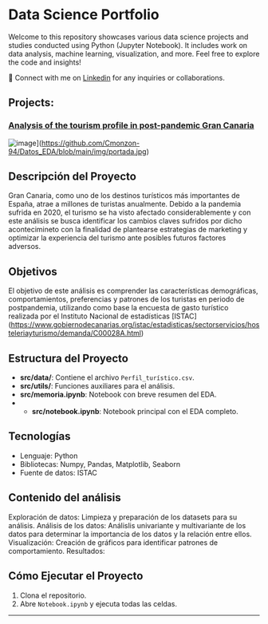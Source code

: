 # Data Science Portfolio
 
Welcome to this repository showcases various data science projects and studies conducted using Python (Jupyter Notebook). It includes work on data analysis, machine learning, visualization, and more. Feel free to explore the code and insights!

📩 Connect with me on [Linkedin](https://www.linkedin.com/in/carolina-m-06bb2b74/) for any inquiries or collaborations.

 
## Projects:

###  [Analysis of the tourism profile in post-pandemic Gran Canaria](https://github.com/Cmonzon-94/Datos_EDA)
![image]([https://github.com/)](https://github.com/Cmonzon-94/Datos_EDA/blob/main/img/portada.jpg)
 
## Descripción del Proyecto
Gran Canaria, como uno de los destinos turísticos más importantes de España, atrae a millones de turistas anualmente. Debido a la pandemia sufrida en 2020, el turismo se ha visto afectado considerablemente y con este análisis se busca identificar los cambios claves sufridos por dicho acontecimineto con la finalidad de plantearse estrategias de marketing y optimizar la experiencia del turismo ante posibles futuros factores adversos.

## Objetivos
El objetivo de este análisis es comprender las características demográficas, comportamientos, preferencias y patrones de los turistas en periodo de postpandemia, utilizando como base la encuesta de gasto turístico realizada por el Instituto Nacional de estadísticas [ISTAC] (https://www.gobiernodecanarias.org/istac/estadisticas/sectorservicios/hosteleriayturismo/demanda/C00028A.html)

## Estructura del Proyecto
- **src/data/**: Contiene el archivo `Perfil_turístico.csv`.
- **src/utils/**: Funciones auxiliares para el análisis.
- **src/memoria.ipynb**: Notebook con breve resumen del EDA.
- - **src/notebook.ipynb**: Notebook principal con el EDA completo.

## Tecnologías
- Lenguaje: Python
- Bibliotecas: Numpy, Pandas, Matplotlib, Seaborn
- Fuente de datos: ISTAC

## Contenido del análisis
Exploración de datos: Limpieza y preparación de los datasets para su análisis.
Análisis de los datos: Análislis univariante y multivariante de los datos para determinar la importancia de los datos y la relación entre ellos.
Visualización: Creación de gráficos para identificar patrones de comportamiento.
Resultados: 

## Cómo Ejecutar el Proyecto
1. Clona el repositorio.
2. Abre `Notebook.ipynb` y ejecuta todas las celdas.

---
